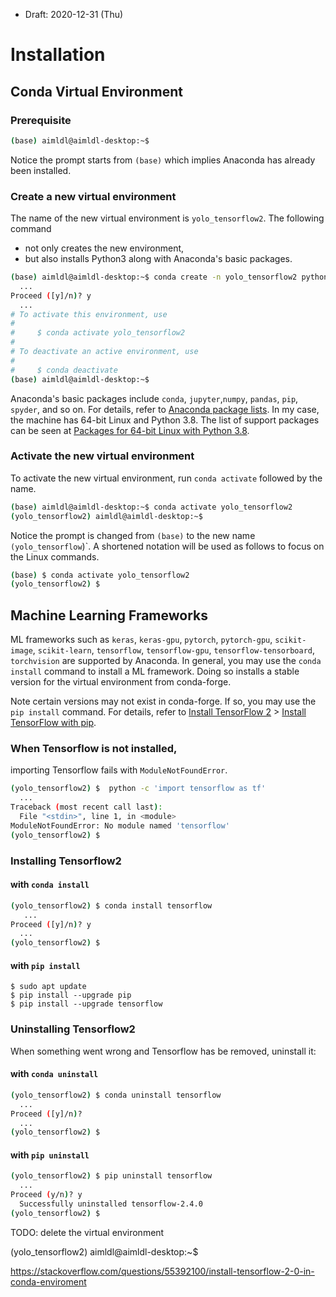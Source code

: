 * Draft: 2020-12-31 (Thu)

# Installation

## Conda Virtual Environment

### Prerequisite

```bash
(base) aimldl@aimldl-desktop:~$
```

Notice the prompt starts from `(base)` which implies Anaconda has already been installed.

### Create a new virtual environment

The name of the new virtual environment is `yolo_tensorflow2`. The following command 

* not only creates the new environment, 
* but also installs Python3 along with Anaconda's basic packages.

```bash
(base) aimldl@aimldl-desktop:~$ conda create -n yolo_tensorflow2 python=3 anaconda
  ...
Proceed ([y]/n)? y
  ...
# To activate this environment, use
#
#     $ conda activate yolo_tensorflow2
#
# To deactivate an active environment, use
#
#     $ conda deactivate
(base) aimldl@aimldl-desktop:~$
```

Anaconda's basic packages include `conda`, `jupyter`,`numpy`, `pandas`, `pip`, `spyder`, and so on. For details, refer to [Anaconda package lists](https://docs.anaconda.com/anaconda/packages/pkg-docs/). In my case, the machine has 64-bit Linux and Python 3.8. The list of support packages can be seen at [Packages for 64-bit Linux with Python 3.8](https://docs.anaconda.com/anaconda/packages/py3.8_linux-64/).

### Activate the new virtual environment

To activate the new virtual environment, run `conda activate` followed by the name.

```bash
(base) aimldl@aimldl-desktop:~$ conda activate yolo_tensorflow2
(yolo_tensorflow2) aimldl@aimldl-desktop:~$ 
```

Notice the prompt is changed from `(base)` to the new name `(yolo_tensorflow`)`. A shortened notation will be used as follows to focus on the Linux commands.

```bash
(base) $ conda activate yolo_tensorflow2
(yolo_tensorflow2) $ 
```

## Machine Learning Frameworks

ML frameworks such as `keras`, `keras-gpu`, `pytorch`, `pytorch-gpu`, `scikit-image`, `scikit-learn`, `tensorflow`, `tensorflow-gpu`, `tensorflow-tensorboard`, `torchvision` are supported by Anaconda. In general, you may use the `conda install` command to install a ML framework. Doing so installs a stable version for the virtual environment from conda-forge.

Note certain versions may not exist in conda-forge. If so, you may use the `pip install` command. For details, refer to [Install TensorFlow 2](https://www.tensorflow.org/install) > [Install TensorFlow with pip](https://www.tensorflow.org/install/pip#virtual-environment-install).

### When Tensorflow is not installed,

importing Tensorflow fails with `ModuleNotFoundError`.

```bash
(yolo_tensorflow2) $  python -c 'import tensorflow as tf'
  ...
Traceback (most recent call last):
  File "<stdin>", line 1, in <module>
ModuleNotFoundError: No module named 'tensorflow'
(yolo_tensorflow2) $
```

### Installing Tensorflow2

#### with `conda install`

```bash
(yolo_tensorflow2) $ conda install tensorflow
   ...
Proceed ([y]/n)? y
  ...
(yolo_tensorflow2) $
```

#### with `pip install`

```
$ sudo apt update
$ pip install --upgrade pip
$ pip install --upgrade tensorflow
```

### Uninstalling Tensorflow2

When something went wrong and Tensorflow has be removed, uninstall it:

#### with `conda uninstall`

```bash
(yolo_tensorflow2) $ conda uninstall tensorflow
  ...
Proceed ([y]/n)? 
  ...
(yolo_tensorflow2) $
```

#### with `pip uninstall`

```bash
(yolo_tensorflow2) $ pip uninstall tensorflow
  ...
Proceed (y/n)? y
  Successfully uninstalled tensorflow-2.4.0
(yolo_tensorflow2) $
```

TODO: delete the virtual environment

(yolo_tensorflow2) aimldl@aimldl-desktop:~$ 

https://stackoverflow.com/questions/55392100/install-tensorflow-2-0-in-conda-enviroment